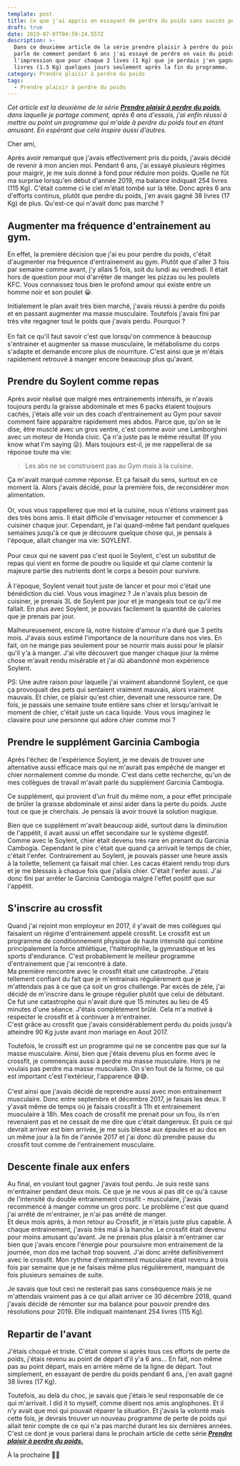 ```yaml
---
template: post
title: Ce que j'ai appris en essayant de perdre du poids sans succès pendant 6 ans.
draft: true
date: 2019-07-07T04:59:24.557Z
description: >-
  Dans ce deuxième article de la série prendre plaisir à perdre du poids, je
  parle de comment pendant 6 ans j'ai essayé de perdre en vain du poids. J'avais
  l'impression que pour chaque 2 lives (1 Kg) que je perdais j'en gagnais 3
  livres (1.5 Kg) quelques jours seulement après la fin du programme.
category: Prendre plaisir à perdre du poids
tags:
  - Prendre plaisir à perdre du poids
---
```

_Cet article est la deuxième de la série [**Prendre plaisir à perdre du poids**](https://www.didia.me/category/prendre-plaisir-a-perdre-du-poids/), dans laquelle je partage comment, après 6 ans d'essais, j'ai enfin réussi à mettre au point un programme qui m'aide à perdre du poids tout en étant amusant. En espérant que cela inspire aussi d'autres._

Cher ami,

Après avoir remarqué que j'avais effectivement pris du poids, j'avais décidé de revenir à mon ancien moi. Pendant 6 ans, j'ai essayé plusieurs régimes pour maigrir, je me suis donné à fond pour réduire mon poids. Quelle ne fût ma surprise lorsqu'en début d'année 2019, ma balance indiquait 254 livres (115 Kg). C'était comme ci le ciel m'était tombé sur la tête. Donc après 6 ans d'efforts continus, plutôt que perdre du poids, j'en avais gagné 38 livres (17 Kg) de plus. Qu'est-ce qui n'avait donc pas marché ?

## Augmenter ma fréquence d'entrainement au gym.

En effet, la première décision que j'ai eu pour perdre du poids, c'était d'augmenter ma fréquence d'entrainement au gym. Plutôt que d'aller 3 fois par semaine comme avant, j'y allais 5 fois, soit du lundi au vendredi. Il était hors de question pour moi d'arrêter de manger les pizzas ou les poulets KFC. Vous connaissez tous bien le profond amour qui existe entre un homme noir et son poulet 😀.

Initialement le plan avait très bien marché, j'avais réussi à perdre du poids et en passant augmenter ma masse musculaire. Toutefois j'avais fini par très vite regagner tout le poids que j'avais perdu. Pourquoi ?\
\
En fait ce qu'il faut savoir c'est que lorsqu'on commence à beaucoup s'entrainer et augmenter sa masse musculaire, le métabolisme du corps s'adapte et demande encore plus de nourriture. C'est ainsi que je m'étais rapidement retrouvé à manger encore beaucoup plus qu'avant.

## Prendre du Soylent comme repas

Après avoir réalisé que malgré mes entrainements intensifs, je n'avais toujours perdu la graisse abdominale et mes 6 packs étaient toujours cachés, j'étais allé voir un des coach d'entrainement au Gym pour savoir comment faire apparaitre rapidement mes abdos. Parce que, qu'on se le dise, être musclé avec un gros ventre, c'est comme avoir une Lamborghini avec un moteur de Honda civic. Ça n'a juste pas le même résultat (If you know what I'm saying 😜). Mais toujours est-il, je me rappellerai de sa réponse toute ma vie:

> Les abs ne se construisent pas au Gym mais à la cuisine.

Ça m'avait marqué comme réponse. Et ça faisait du sens, surtout en ce moment là. Alors j'avais décidé, pour la première fois, de reconsidérer mon alimentation.\
\
Or, vous vous rappellerez que moi et la cuisine, nous n'étions vraiment pas des très bons amis. Il était difficile d'envisager retourner et commencer à cuisiner chaque jour.  Cependant, je l'ai quand-même fait pendant quelques semaines jusqu'à ce que je découvre quelque chose qui, je pensais à l'époque, allait changer ma vie: SOYLENT.\
\
Pour ceux qui ne savent pas c'est quoi le Soylent, c'est un substitut de repas qui vient en forme de poudre ou liquide et qui clame contenir la majeure partie des nutrients dont le corps a besoin pour survivre.\
\
À l'époque, Soylent venait tout juste de lancer et pour moi c'était une bénédiction du ciel. Vous vous imaginez ? Je n'avais plus besoin de cuisiner, je prenais 3L de Soylent par jour et je mangeais tout ce qu'il me fallait. En plus avec Soylent, je pouvais facilement la quantité de calories que je prenais par jour.

Malheureusement, encore là, notre histoire d'amour n'a duré que 3 petits mois. J'avais sous estimé l'importance de la nourriture dans nos vies. En fait, on ne mange pas seulement pour se nourrir mais aussi pour le plaisir qu'il y'a à manger. J'ai vite découvert que manger chaque jour la même chose m'avait rendu misérable et j'ai dû abandonné mon expérience Soylent.

PS: Une autre raison pour laquelle j'ai vraiment abandonné Soylent, ce que ça provoquait des pets qui sentaient vraiment mauvais, alors vraiment mauvais. Et chier, ce plaisir qu'est chier, devenait une ressource rare. De fois, je passais une semaine toute entière sans chier et lorsqu'arrivait le moment de chier, c'était juste un caca liquide. Vous vous imaginez le clavaire pour une personne qui adore chier comme moi ?

## Prendre le supplément Garcinia Cambogia

Après l'échec de l'expérience Soylent, je me devais de trouver une alternative aussi efficace mais qui ne m'aurait pas empêché de manger et chier normalement comme du monde. C'est dans cette recherche, qu'un de mes collègues de travail m'avait parlé du supplément Garcinia Cambogia.

Ce supplément, qui provient d'un fruit du même nom, a pour effet principale de brûler la graisse abdominale et ainsi aider dans la perte du poids. Juste tout ce que je cherchais. Je pensais là avoir trouvé la solution magique.

Bien que ce supplément m'avait beaucoup aidé, surtout dans la diminution de l'appétit, il avait aussi un effet secondaire sur le système digestif. Comme avec le Soylent, chier était devenu très rare en prenant du Garcinia Cambogia. Cependant le pire c'était que quand ça arrivait le temps de chier, c'était l'enfer. Contrairement au Soylent, je pouvais passer une heure assis à la toilette, tellement ça faisait mal chier. Les cacas étaient rendu trop durs et je me blessais à chaque fois que j'allais chier. C'était l'enfer aussi. J'ai donc fini par arrêter le Garcinia Cambogia malgré l'effet positif que sur l'appétit.

## S'inscrire au crossfit

Quand j'ai rejoint mon employeur en 2017, il y'avait de mes collègues qui faisaient un régime d'entrainement appelé crossfit. Le crossfit est un programme de conditionnement physique de haute intensité qui combine principalement la force athlétique, l'haltérophilie, la gymnastique et les sports d'endurance. C'est probablement le meilleur programme d'entrainement que j'ai rencontré à date.\
Ma première rencontre avec le crossfit était une catastrophe. J'étais tellement confiant du fait que je m'entrainais régulièrement que je m'attendais pas à ce que ça soit un gros challenge. Par excès de zèle, j'ai décidé de m'inscrire dans le groupe régulier plutôt que celui de débutant. Ce fut une catastrophe qui n'avait duré  que 15 minutes au lieu de 45 minutes d'une séance. J'étais complètement brûlé. Cela m'a motivé à respecter le crossfit et à continuer à m'entrainer.\
C'est grâce au crossfit que j'avais considérablement perdu du poids jusqu'à atteindre 90 Kg juste avant mon mariage en Aout 2017.

Toutefois, le crossift est un programme qui ne se concentre pas que sur la masse musculaire. Ainsi, bien que j'étais devenu plus en forme avec le crossfit, je commençais aussi à perdre ma masse musculaire. Hors je ne voulais pas perdre ma masse musculaire. On s'en fout de la forme, ce qui est important c'est l'extérieur, l'apparence 😅😅. \
\
C'est ainsi que j'avais décidé de reprendre aussi avec mon entrainement musculaire. Donc entre septembre et décembre 2017, je faisais les deux. Il y'avait même de temps où je faisais crossfit à 11h et entrainement musculaire à 18h. Mes coach de crossfit me prenait pour un fou, ils n'en revenaient pas et ne cessait de me dire que c'était dangereux. Et puis ce qui devrait arriver est bien arrivée, je me suis blessé aux épaules et au dos en un même jour à la fin de l'année 2017 et j'ai donc dû prendre pause du crossfit tout comme de l'entrainement musculaire.

## Descente finale aux enfers

Au final, en voulant tout gagner j'avais tout perdu. Je suis resté sans m'entrainer pendant deux mois. Ce que je ne vous ai pas dit ce qu'à cause de l'intensité du double entrainement crossfit - musculaire, j'avais recommencé à manger comme un gros porc. Le problème c'est que quand j'ai arrêté de m'entrainer, je n'ai pas arrêté de manger. \
Et deux mois après, à mon retour au Crossfit, je n'étais juste plus capable. À chaque entrainement, j'avais très mal à la hanche. Le crossfit était devenu pour moins amusant qu'avant. Je ne prenais plus plaisir à m'entrainer car bien que j'avais encore l'énergie pour poursuivre mon entrainement de la journée, mon dos me lachait trop souvent. J'ai donc arrêté definitivement avec le crossfit. Mon rythme d'entrainement musculaire était revenu à trois fois par semaine que je ne faisais même plus régulièrement, manquant de fois plusieurs semaines de suite.

Je savais que tout ceci ne resterait pas sans conséquence mais je ne m'attendais vraiment pas à ce qui allait arriver ce 30 décembre 2018, quand j'avais décidé de rémonter sur ma balance pour pouvoir prendre des résolutions pour 2019. Elle indiquait maintenant 254 livres (115 Kg). 

## Repartir de l'avant

J'étais choqué et triste. C'était comme si après tous ces efforts de perte de poids, j'étais revenu au point de départ d'il y'a 6 ans… En fait, non même pas au point départ, mais en arrière même de la ligne de départ. Tout simplement, en essayant de perdre du poids pendant 6 ans, j'en avait gagné 38 livres (17 Kg). 

Toutefois, au delà du choc, je savais que j'étais le seul responsable de ce qui m'arrivait. I did it to myself, comme disent nos amis anglophones. Et il n'y avait que moi qui pouvait réparer la situation. Et j'avais la volonté mais cette fois, je devrais trouver un nouveau programme de perte de poids qui allait tenir compte de ce qui n'a pas marché durant les six dernières années. C'est ce dont je vous parlerai dans le prochain article de cette série [**_Prendre plaisir à perdre du poids._**](https://www.didia.me/category/prendre-plaisir-a-perdre-du-poids/)

À la prochaine ✌🏾
